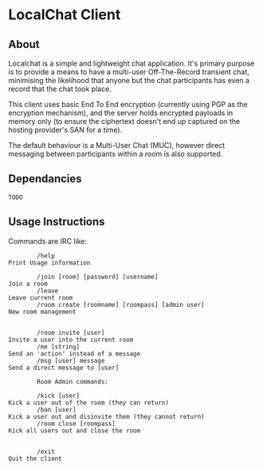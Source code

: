 # LocalChat Client


## About

Localchat is a simple and lightweight chat application. It's primary purpose is to provide a means to have a multi-user Off-The-Record transient chat, minimising the likelihood that anyone but the chat participants has even a record that the chat took place.

This client uses basic End To End encryption (currently using PGP as the encryption mechanism), and the server holds encrypted payloads in memory only (to ensure the ciphertext doesn't end up captured on the hosting provider's SAN for a time). 

The default behaviour is a Multi-User Chat (MUC), however direct messaging between participants within a room is also supported.




## Dependancies


`TODO`



## Usage Instructions

Commands are IRC like:

            /help                                                       Print Usage information

            /join [room] [password] [username]                          Join a room
            /leave                                                      Leave current room
            /room create [roomname] [roompass] [admin user]             New room management


            /room invite [user]                                         Invite a user into the current room
            /me [string]                                                Send an 'action' instead of a message
            /msg [user] message                                         Send a direct message to [user]

            Room Admin commands:

            /kick [user]                                                Kick a user out of the room (they can return)
            /ban [user]                                                 Kick a user out and disinvite them (they cannot return)
            /room close [roompass]                                      Kick all users out and close the room


            /exit                                                       Quit the client




